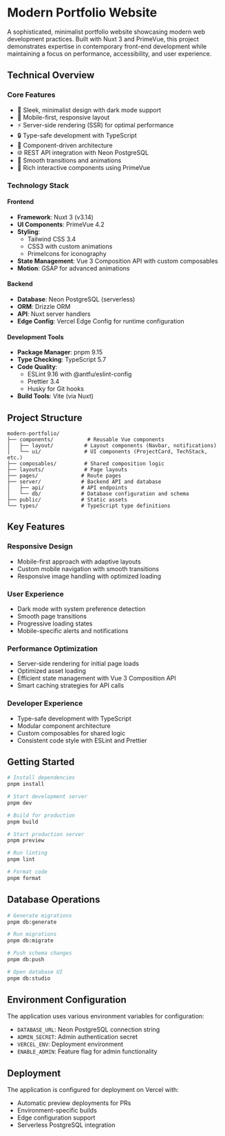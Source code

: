 # Modern Portfolio Website

A sophisticated, minimalist portfolio website showcasing modern web development practices. Built with Nuxt 3 and PrimeVue, this project demonstrates expertise in contemporary front-end development while maintaining a focus on performance, accessibility, and user experience.


## Technical Overview

### Core Features

- 🎨 Sleek, minimalist design with dark mode support
- 📱 Mobile-first, responsive layout
- ⚡️ Server-side rendering (SSR) for optimal performance
- 🔒 Type-safe development with TypeScript
- 🎯 Component-driven architecture
- 🌐 REST API integration with Neon PostgreSQL
- 🔄 Smooth transitions and animations
- 🎁 Rich interactive components using PrimeVue

### Technology Stack

#### Frontend

- **Framework**: Nuxt 3 (v3.14)
- **UI Components**: PrimeVue 4.2
- **Styling**:
  - Tailwind CSS 3.4
  - CSS3 with custom animations
  - PrimeIcons for iconography
- **State Management**: Vue 3 Composition API with custom composables
- **Motion**: GSAP for advanced animations

#### Backend

- **Database**: Neon PostgreSQL (serverless)
- **ORM**: Drizzle ORM
- **API**: Nuxt server handlers
- **Edge Config**: Vercel Edge Config for runtime configuration

#### Development Tools

- **Package Manager**: pnpm 9.15
- **Type Checking**: TypeScript 5.7
- **Code Quality**:
  - ESLint 9.16 with @antfu/eslint-config
  - Prettier 3.4
  - Husky for Git hooks
- **Build Tools**: Vite (via Nuxt)

## Project Structure

```
modern-portfolio/
├── components/           # Reusable Vue components
│   ├── layout/          # Layout components (Navbar, notifications)
│   └── ui/              # UI components (ProjectCard, TechStack, etc.)
├── composables/         # Shared composition logic
├── layouts/             # Page layouts
├── pages/              # Route pages
├── server/             # Backend API and database
│   ├── api/            # API endpoints
│   └── db/             # Database configuration and schema
├── public/             # Static assets
└── types/              # TypeScript type definitions
```

## Key Features

### Responsive Design

- Mobile-first approach with adaptive layouts
- Custom mobile navigation with smooth transitions
- Responsive image handling with optimized loading

### User Experience

- Dark mode with system preference detection
- Smooth page transitions
- Progressive loading states
- Mobile-specific alerts and notifications

### Performance Optimization

- Server-side rendering for initial page loads
- Optimized asset loading
- Efficient state management with Vue 3 Composition API
- Smart caching strategies for API calls

### Developer Experience

- Type-safe development with TypeScript
- Modular component architecture
- Custom composables for shared logic
- Consistent code style with ESLint and Prettier

## Getting Started

```bash
# Install dependencies
pnpm install

# Start development server
pnpm dev

# Build for production
pnpm build

# Start production server
pnpm preview

# Run linting
pnpm lint

# Format code
pnpm format
```

## Database Operations

```bash
# Generate migrations
pnpm db:generate

# Run migrations
pnpm db:migrate

# Push schema changes
pnpm db:push

# Open database UI
pnpm db:studio
```

## Environment Configuration

The application uses various environment variables for configuration:

- `DATABASE_URL`: Neon PostgreSQL connection string
- `ADMIN_SECRET`: Admin authentication secret
- `VERCEL_ENV`: Deployment environment
- `ENABLE_ADMIN`: Feature flag for admin functionality

## Deployment

The application is configured for deployment on Vercel with:

- Automatic preview deployments for PRs
- Environment-specific builds
- Edge configuration support
- Serverless PostgreSQL integration
